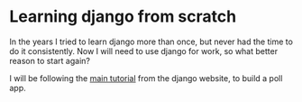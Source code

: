 # Learning django from scratch

In the years I tried to learn django more than once, but never had the time to do it consistently. Now I will need to use django for work, so what better reason to start again? 

I will be following the [main tutorial](https://docs.djangoproject.com/en/4.1/intro/) from the django website, to build a poll app. 
